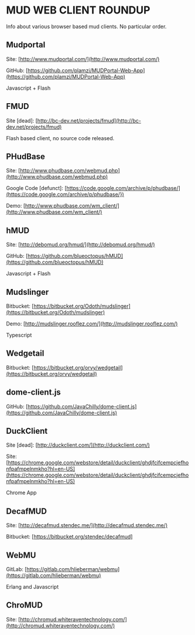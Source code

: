 # MUD WEB CLIENT ROUNDUP #

Info about various browser based mud clients. No particular order.

## Mudportal ##
Site: [http://www.mudportal.com/](http://www.mudportal.com/)

GitHub: [https://github.com/plamzi/MUDPortal-Web-App](https://github.com/plamzi/MUDPortal-Web-App)

Javascript + Flash

## FMUD ##
Site [dead]: [http://bc-dev.net/projects/fmud](http://bc-dev.net/projects/fmud)

Flash based client, no source code released.

## PHudBase ##
Site: [http://www.phudbase.com/webmud.php](http://www.phudbase.com/webmud.php)

Google Code [defunct]: [https://code.google.com/archive/p/phudbase/](https://code.google.com/archive/p/phudbase/})

Demo:
[http://www.phudbase.com/wm_client/](http://www.phudbase.com/wm_client/)


## hMUD ##
Site: 
[http://debomud.org/hmud/](http://debomud.org/hmud/)

GitHub: [https://github.com/blueoctopus/hMUD](https://github.com/blueoctopus/hMUD)

Javascript + Flash

## Mudslinger ##
Bitbucket: [https://bitbucket.org/Odoth/mudslinger](https://bitbucket.org/Odoth/mudslinger)

Demo: [http://mudslinger.rooflez.com/](http://mudslinger.rooflez.com/)

Typescript

## Wedgetail ##
Bitbucket: [https://bitbucket.org/orvy/wedgetail](https://bitbucket.org/orvy/wedgetail)

## dome-client.js ##
GitHub: [https://github.com/JavaChilly/dome-client.js](https://github.com/JavaChilly/dome-client.js)

## DuckClient ##
Site [dead]: [http://duckclient.com/](http://duckclient.com/)

Site: [https://chrome.google.com/webstore/detail/duckclient/ghdjfcifcempcjefhonfpafmpelnmkho?hl=en-US](https://chrome.google.com/webstore/detail/duckclient/ghdjfcifcempcjefhonfpafmpelnmkho?hl=en-US)

Chrome App

## DecafMUD ##
Site: [http://decafmud.stendec.me/](http://decafmud.stendec.me/)

Bitbucket: [https://bitbucket.org/stendec/decafmud]

## WebMU ##
GitLab: [https://gitlab.com/hlieberman/webmu](https://gitlab.com/hlieberman/webmu)

Erlang and Javascript

## ChroMUD ##
Site: [http://chromud.whiteraventechnology.com/](http://chromud.whiteraventechnology.com/)